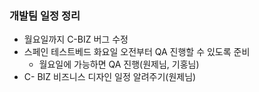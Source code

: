 ### 개발팀 일정 정리
- 월요일까지 C-BIZ 버그 수정
- 스페인 테스트베드 화요일 오전부터 QA 진행할 수 있도록 준비
	- 월요일에 가능하면 QA 진행(원제님, 기홍님)
- C- BIZ 비즈니스 디자인 일정 알려주기(원제님) 